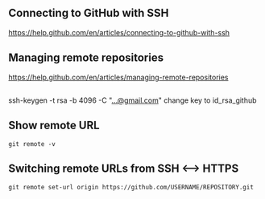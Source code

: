 ## Connecting to GitHub with SSH    
https://help.github.com/en/articles/connecting-to-github-with-ssh   
## Managing remote repositories   
https://help.github.com/en/articles/managing-remote-repositories    
##

ssh-keygen -t rsa -b 4096 -C "...@gmail.com"
change key to id_rsa_github

## Show remote URL
```
git remote -v
```

## Switching remote URLs from SSH <--> HTTPS 
```
git remote set-url origin https://github.com/USERNAME/REPOSITORY.git

```

